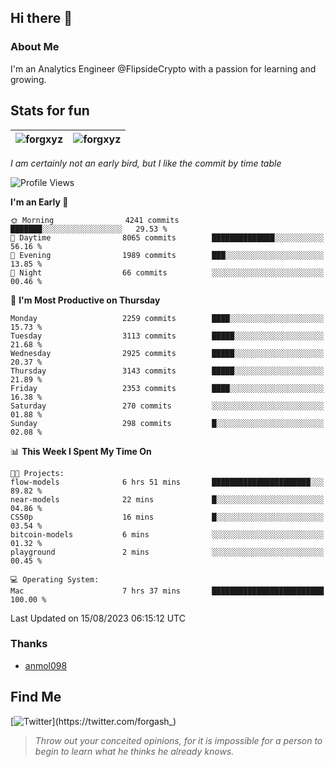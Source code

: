 ## Hi there 👋

### About Me

I'm an Analytics Engineer @FlipsideCrypto with a passion for learning and growing.
  
## Stats for fun

| <img align="center" src="https://github-readme-streak-stats.herokuapp.com/?user=forgxyz&theme=tokyonight" alt="forgxyz" /> | <img align="center" src="https://github-readme-stats.vercel.app/api?username=forgxyz&theme=tokyonight&show_icons=true" alt="forgxyz" /> |
| ------------- |------------- |

*I am certainly not an early bird, but I like the commit by time table*  

<!--START_SECTION:waka-->
![Profile Views](http://img.shields.io/badge/Profile%20Views-0-blue)

**I'm an Early 🐤** 

```text
🌞 Morning                4241 commits        ███████░░░░░░░░░░░░░░░░░░   29.53 % 
🌆 Daytime                8065 commits        ██████████████░░░░░░░░░░░   56.16 % 
🌃 Evening                1989 commits        ███░░░░░░░░░░░░░░░░░░░░░░   13.85 % 
🌙 Night                  66 commits          ░░░░░░░░░░░░░░░░░░░░░░░░░   00.46 % 
```
📅 **I'm Most Productive on Thursday** 

```text
Monday                   2259 commits        ████░░░░░░░░░░░░░░░░░░░░░   15.73 % 
Tuesday                  3113 commits        █████░░░░░░░░░░░░░░░░░░░░   21.68 % 
Wednesday                2925 commits        █████░░░░░░░░░░░░░░░░░░░░   20.37 % 
Thursday                 3143 commits        █████░░░░░░░░░░░░░░░░░░░░   21.89 % 
Friday                   2353 commits        ████░░░░░░░░░░░░░░░░░░░░░   16.38 % 
Saturday                 270 commits         ░░░░░░░░░░░░░░░░░░░░░░░░░   01.88 % 
Sunday                   298 commits         █░░░░░░░░░░░░░░░░░░░░░░░░   02.08 % 
```


📊 **This Week I Spent My Time On** 

```text
🐱‍💻 Projects: 
flow-models              6 hrs 51 mins       ██████████████████████░░░   89.82 % 
near-models              22 mins             █░░░░░░░░░░░░░░░░░░░░░░░░   04.86 % 
CS50p                    16 mins             █░░░░░░░░░░░░░░░░░░░░░░░░   03.54 % 
bitcoin-models           6 mins              ░░░░░░░░░░░░░░░░░░░░░░░░░   01.32 % 
playground               2 mins              ░░░░░░░░░░░░░░░░░░░░░░░░░   00.45 % 

💻 Operating System: 
Mac                      7 hrs 37 mins       █████████████████████████   100.00 % 
```


 Last Updated on 15/08/2023 06:15:12 UTC
<!--END_SECTION:waka-->

### Thanks
 - [anmol098](https://github.com/anmol098/waka-readme-stats/)
  
## Find Me
[![Twitter](https://img.shields.io/twitter/url/https/twitter.com/forgash_.svg?style=social&label=Follow%20%40forgash_)](https://twitter.com/forgash_)


> *Throw out your conceited opinions, for it is impossible for a person to begin to learn what he thinks he already knows.* 
